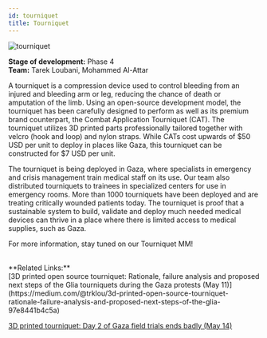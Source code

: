 ```yaml
---
id: tourniquet
title: Tourniquet
---
```


![tourniquet](assets/media/tourniquet.jpg)

**Stage of development:** Phase 4 <br>
**Team:** Tarek Loubani, Mohammed Al-Attar

A tourniquet is a compression device used to control bleeding from an injured and bleeding arm or leg, reducing the chance of death or amputation of the limb. Using an open-source development model, the tourniquet has been carefully designed to perform as well as its premium brand counterpart, the Combat Application Tourniquet (CAT). The tourniquet utilizes 3D printed parts professionally tailored together with velcro (hook and loop) and nylon straps. While CATs cost upwards of $50 USD per unit to deploy in places like Gaza, this tourniquet can be constructed for $7 USD per unit.

The tourniquet is being deployed in Gaza, where specialists in emergency and crisis management train medical staff on its use. Our team also distributed tourniquets to trainees in specialized centers for use in emergency rooms. More than 1000 tourniquets have been deployed and are treating critically wounded patients today.
The tourniquet is proof that a sustainable system to build, validate and deploy much needed medical devices can thrive in a place where there is limited access to medical supplies, such as Gaza.

For more information, stay tuned on our Tourniquet MM!

<br>
**Related Links:**<br>
[3D printed open source tourniquet: Rationale, failure analysis and proposed next steps of the Glia tourniquets during the Gaza protests (May 11)](https://medium.com/@trklou/3d-printed-open-source-tourniquet-rationale-failure-analysis-and-proposed-next-steps-of-the-glia-97e8441b4c5a)

[3D printed tourniquet: Day 2 of Gaza field trials ends badly (May 14)](https://medium.com/@trklou/3d-printed-tourniquet-day-2-of-gaza-field-trials-ends-badly-may-14-970b3f291e7)

